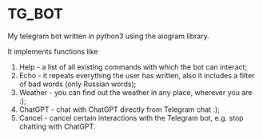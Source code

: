 # TG_BOT

My telegram bot written in python3 using the aiogram library.

It implements functions like
1. Help - a list of all existing commands with which the bot can interact;
2. Echo - it repeats everything the user has written, also it includes a filter of bad words (only Russian words);
3. Weather - you can find out the weather in any place, wherever you are :);
4. ChatGPT - chat with ChatGPT directly from Telegram chat :);
5. Cancel - cancel certain interactions with the Telegram bot, e.g. stop chatting with ChatGPT.
